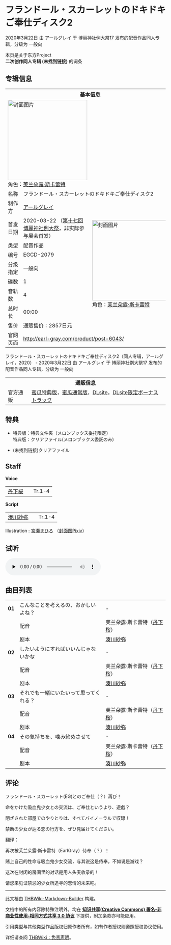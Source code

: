 # フランドール・スカーレットのドキドキご奉仕ディスク2

<!-- source html: G:\repos\THBWiki-Markdown-Builder\THBWikiMarkdown\Temp\main\b\b9\ns0%3A%E3%83%95%E3%83%A9%E3%83%B3%E3%83%89%E3%83%BC%E3%83%AB%E3%83%BB%E3%82%B9%E3%82%AB%E3%83%BC%E3%83%AC%E3%83%83%E3%83%88%E3%81%AE%E3%83%89%E3%82%AD%E3%83%89%E3%82%AD%E3%81%94%E5%A5%89%E4%BB%95%E3%83%87%E3%82%A3%E3%82%B9%E3%82%AF2.html -->

2020年3月22日 由 アールグレイ 于 博丽神社例大祭17 发布的配音作品同人专辑，分级为 一般向

本页是关于东方Project  
 **二次创作同人专辑 (未找到链接)** 的词条

## 专辑信息

<table><tbody><tr><th colspan="3">基本信息</th></tr><tr><td class="cover-artwork-mobile" colspan="2"><a href="/%E6%96%87%E4%BB%B6:%E3%83%95%E3%83%A9%E3%83%B3%E3%83%89%E3%83%BC%E3%83%AB%E3%83%BB%E3%82%B9%E3%82%AB%E3%83%BC%E3%83%AC%E3%83%83%E3%83%88%E3%81%AE%E3%83%89%E3%82%AD%E3%83%89%E3%82%AD%E3%81%94%E5%A5%89%E4%BB%95%E3%83%87%E3%82%A3%E3%82%B9%E3%82%AF2%E5%B0%81%E9%9D%A2.jpg" class="image" title="封面图片"><img alt="封面图片" src="https://upload.thwiki.cc/thumb/9/95/%E3%83%95%E3%83%A9%E3%83%B3%E3%83%89%E3%83%BC%E3%83%AB%E3%83%BB%E3%82%B9%E3%82%AB%E3%83%BC%E3%83%AC%E3%83%83%E3%83%88%E3%81%AE%E3%83%89%E3%82%AD%E3%83%89%E3%82%AD%E3%81%94%E5%A5%89%E4%BB%95%E3%83%87%E3%82%A3%E3%82%B9%E3%82%AF2%E5%B0%81%E9%9D%A2.jpg/249px-%E3%83%95%E3%83%A9%E3%83%B3%E3%83%89%E3%83%BC%E3%83%AB%E3%83%BB%E3%82%B9%E3%82%AB%E3%83%BC%E3%83%AC%E3%83%83%E3%83%88%E3%81%AE%E3%83%89%E3%82%AD%E3%83%89%E3%82%AD%E3%81%94%E5%A5%89%E4%BB%95%E3%83%87%E3%82%A3%E3%82%B9%E3%82%AF2%E5%B0%81%E9%9D%A2.jpg" decoding="async" loading="lazy" width="249" height="252" srcset="https://upload.thwiki.cc/thumb/9/95/%E3%83%95%E3%83%A9%E3%83%B3%E3%83%89%E3%83%BC%E3%83%AB%E3%83%BB%E3%82%B9%E3%82%AB%E3%83%BC%E3%83%AC%E3%83%83%E3%83%88%E3%81%AE%E3%83%89%E3%82%AD%E3%83%89%E3%82%AD%E3%81%94%E5%A5%89%E4%BB%95%E3%83%87%E3%82%A3%E3%82%B9%E3%82%AF2%E5%B0%81%E9%9D%A2.jpg/373px-%E3%83%95%E3%83%A9%E3%83%B3%E3%83%89%E3%83%BC%E3%83%AB%E3%83%BB%E3%82%B9%E3%82%AB%E3%83%BC%E3%83%AC%E3%83%83%E3%83%88%E3%81%AE%E3%83%89%E3%82%AD%E3%83%89%E3%82%AD%E3%81%94%E5%A5%89%E4%BB%95%E3%83%87%E3%82%A3%E3%82%B9%E3%82%AF2%E5%B0%81%E9%9D%A2.jpg 1.5x, https://upload.thwiki.cc/thumb/9/95/%E3%83%95%E3%83%A9%E3%83%B3%E3%83%89%E3%83%BC%E3%83%AB%E3%83%BB%E3%82%B9%E3%82%AB%E3%83%BC%E3%83%AC%E3%83%83%E3%83%88%E3%81%AE%E3%83%89%E3%82%AD%E3%83%89%E3%82%AD%E3%81%94%E5%A5%89%E4%BB%95%E3%83%87%E3%82%A3%E3%82%B9%E3%82%AF2%E5%B0%81%E9%9D%A2.jpg/498px-%E3%83%95%E3%83%A9%E3%83%B3%E3%83%89%E3%83%BC%E3%83%AB%E3%83%BB%E3%82%B9%E3%82%AB%E3%83%BC%E3%83%AC%E3%83%83%E3%83%88%E3%81%AE%E3%83%89%E3%82%AD%E3%83%89%E3%82%AD%E3%81%94%E5%A5%89%E4%BB%95%E3%83%87%E3%82%A3%E3%82%B9%E3%82%AF2%E5%B0%81%E9%9D%A2.jpg 2x" data-file-width="1671" data-file-height="1692"></a><div class="cover-char">角色：<a href="./芙兰朵露·斯卡蕾特.md" title="芙兰朵露·斯卡蕾特">芙兰朵露·斯卡蕾特</a></div></td>
</tr><tr><td class="label">名称</td><td colspan="2"> フランドール・スカーレットのドキドキご奉仕ディスク2 </td></tr><tr><td class="label">制作方</td><td><a href="./アールグレイ.md" title="アールグレイ">アールグレイ</a></td><td class="cover-artwork" rowspan="9" style="min-width:252px;"><a href="/%E6%96%87%E4%BB%B6:%E3%83%95%E3%83%A9%E3%83%B3%E3%83%89%E3%83%BC%E3%83%AB%E3%83%BB%E3%82%B9%E3%82%AB%E3%83%BC%E3%83%AC%E3%83%83%E3%83%88%E3%81%AE%E3%83%89%E3%82%AD%E3%83%89%E3%82%AD%E3%81%94%E5%A5%89%E4%BB%95%E3%83%87%E3%82%A3%E3%82%B9%E3%82%AF2%E5%B0%81%E9%9D%A2.jpg" class="image" title="封面图片"><img alt="封面图片" src="https://upload.thwiki.cc/thumb/9/95/%E3%83%95%E3%83%A9%E3%83%B3%E3%83%89%E3%83%BC%E3%83%AB%E3%83%BB%E3%82%B9%E3%82%AB%E3%83%BC%E3%83%AC%E3%83%83%E3%83%88%E3%81%AE%E3%83%89%E3%82%AD%E3%83%89%E3%82%AD%E3%81%94%E5%A5%89%E4%BB%95%E3%83%87%E3%82%A3%E3%82%B9%E3%82%AF2%E5%B0%81%E9%9D%A2.jpg/249px-%E3%83%95%E3%83%A9%E3%83%B3%E3%83%89%E3%83%BC%E3%83%AB%E3%83%BB%E3%82%B9%E3%82%AB%E3%83%BC%E3%83%AC%E3%83%83%E3%83%88%E3%81%AE%E3%83%89%E3%82%AD%E3%83%89%E3%82%AD%E3%81%94%E5%A5%89%E4%BB%95%E3%83%87%E3%82%A3%E3%82%B9%E3%82%AF2%E5%B0%81%E9%9D%A2.jpg" decoding="async" loading="lazy" width="249" height="252" srcset="https://upload.thwiki.cc/thumb/9/95/%E3%83%95%E3%83%A9%E3%83%B3%E3%83%89%E3%83%BC%E3%83%AB%E3%83%BB%E3%82%B9%E3%82%AB%E3%83%BC%E3%83%AC%E3%83%83%E3%83%88%E3%81%AE%E3%83%89%E3%82%AD%E3%83%89%E3%82%AD%E3%81%94%E5%A5%89%E4%BB%95%E3%83%87%E3%82%A3%E3%82%B9%E3%82%AF2%E5%B0%81%E9%9D%A2.jpg/373px-%E3%83%95%E3%83%A9%E3%83%B3%E3%83%89%E3%83%BC%E3%83%AB%E3%83%BB%E3%82%B9%E3%82%AB%E3%83%BC%E3%83%AC%E3%83%83%E3%83%88%E3%81%AE%E3%83%89%E3%82%AD%E3%83%89%E3%82%AD%E3%81%94%E5%A5%89%E4%BB%95%E3%83%87%E3%82%A3%E3%82%B9%E3%82%AF2%E5%B0%81%E9%9D%A2.jpg 1.5x, https://upload.thwiki.cc/thumb/9/95/%E3%83%95%E3%83%A9%E3%83%B3%E3%83%89%E3%83%BC%E3%83%AB%E3%83%BB%E3%82%B9%E3%82%AB%E3%83%BC%E3%83%AC%E3%83%83%E3%83%88%E3%81%AE%E3%83%89%E3%82%AD%E3%83%89%E3%82%AD%E3%81%94%E5%A5%89%E4%BB%95%E3%83%87%E3%82%A3%E3%82%B9%E3%82%AF2%E5%B0%81%E9%9D%A2.jpg/498px-%E3%83%95%E3%83%A9%E3%83%B3%E3%83%89%E3%83%BC%E3%83%AB%E3%83%BB%E3%82%B9%E3%82%AB%E3%83%BC%E3%83%AC%E3%83%83%E3%83%88%E3%81%AE%E3%83%89%E3%82%AD%E3%83%89%E3%82%AD%E3%81%94%E5%A5%89%E4%BB%95%E3%83%87%E3%82%A3%E3%82%B9%E3%82%AF2%E5%B0%81%E9%9D%A2.jpg 2x" data-file-width="1671" data-file-height="1692"></a><div class="cover-char">角色：<a href="./芙兰朵露·斯卡蕾特.md" title="芙兰朵露·斯卡蕾特">芙兰朵露·斯卡蕾特</a></div></td>
</tr><tr><td class="label">首发日期</td><td>2020-03-22&#160;（<a href="/展会作品列表?e=%E5%8D%9A%E4%B8%BD%E7%A5%9E%E7%A4%BE%E4%BE%8B%E5%A4%A7%E7%A5%AD%2317">第十七回 博麗神社例大祭</a>，非实际参与展会首发）</td></tr><tr><td class="label">类型</td><td>配音作品</td></tr><tr><td class="label">编号</td><td>EGCD-2079</td></tr><tr><td class="label">分级指定</td><td>一般向</td></tr><tr><td class="label">碟数</td><td>1</td></tr><tr><td class="label">音轨数</td><td>4</td></tr><tr><td class="label">总时长</td><td>00:00</td></tr><tr><td class="label">售价</td><td>通贩售价：2857日元</td></tr>
<tr><td class="label">官网页面</td><td colspan="2"><a rel="nofollow" class="external free" href="http://earl-gray.com/product/post-6043/">http://earl-gray.com/product/post-6043/</a></td></tr></tbody></table>

フランドール・スカーレットのドキドキご奉仕ディスク2（同人专辑，アールグレイ，2020） - 2020年3月22日 由 アールグレイ 于 博丽神社例大祭17 发布的配音作品同人专辑，分级为 一般向

<table><tbody><tr><th colspan="3">通贩信息</th></tr><tr><td class="label">官方通贩</td><td colspan="2"><a rel="nofollow" class="external text" href="https://www.melonbooks.co.jp/detail/detail.php?product_id=640616">蜜瓜特典版</a>，<a rel="nofollow" class="external text" href="https://www.melonbooks.co.jp/detail/detail.php?product_id=640618">蜜瓜通常版</a>，<a rel="nofollow" class="external text" href="http://www.dlsite.com/home/work/=/product_id/RJ281697.html">DLsite</a>，<a rel="nofollow" class="external text" href="http://www.dlsite.com/home/work/=/product_id/RJ281702.html">DLsite限定ボーナストラック</a></td></tr></tbody></table>



## 特典
- 特典版：特典文件夹（メロンブックス委托限定）  
特典版：クリアファイル(メロンブックス委託のみ)

-  (未找到链接)クリアファイル


## Staff
  
 **Voice**   

<table><tbody><tr><td><a href="/index.php?title=%E4%B8%B9%E4%B8%8B%E6%A1%9C&amp;action=edit&amp;redlink=1" class="new" title="丹下桜（页面不存在）">丹下桜</a></td><td></td><td>Tr.1-4</td></tr></tbody></table>

  
 **Script**   

<table><tbody><tr><td><a href="/index.php?title=%E6%B9%8A%E5%B7%9D%E7%B4%97%E5%BC%A5&amp;action=edit&amp;redlink=1" class="new" title="湊川紗弥（页面不存在）">湊川紗弥</a></td><td></td><td>Tr.1-4</td></tr></tbody></table>


Illustration
: [宮瀬まひろ](./宮瀬まひろ.md) （[封面图Pixiv](https://www.pixiv.net/artworks/80950741)）


## 试听
  
<audio src="http://img.melonbooks.co.jp/s/213001029245a.mp3" loop="" controls="" preload="none"></audio>

  


## 曲目列表

<table><tbody><tr><td id="1" class="infoG"><b>01</b></td><td id="こんなことを考えるの、おかしいよね？" colspan="2" class="title">こんなことを考えるの、おかしいよね？<span class="thcsearchlinks"><a rel="nofollow" class="external text" href="https://cd.thwiki.cc?dub=丹下桜&amp;script=湊川紗弥&amp;fromwiki=フランドール・スカーレットのドキドキご奉仕ディスク2"><span title="搜索相似同人曲"></span></a></span></td><td class="time">-</td></tr><tr><td class="left"></td><td class="label">配音</td><td class="text" colspan="2">芙兰朵露·斯卡蕾特（<a href="/index.php?title=%E4%B8%B9%E4%B8%8B%E6%A1%9C&amp;action=edit&amp;redlink=1" class="new" title="丹下桜（页面不存在）">丹下桜</a>）<span class="thcsearchlinks"><a rel="nofollow" class="external text" href="https://cd.thwiki.cc?dub=丹下桜&amp;fromwiki=フランドール・スカーレットのドキドキご奉仕ディスク2"><span></span></a></span></td></tr><tr><td class="left"></td><td class="label">剧本</td><td class="text" colspan="2"><a href="/index.php?title=%E6%B9%8A%E5%B7%9D%E7%B4%97%E5%BC%A5&amp;action=edit&amp;redlink=1" class="new" title="湊川紗弥（页面不存在）">湊川紗弥</a><span class="thcsearchlinks"><a rel="nofollow" class="external text" href="https://cd.thwiki.cc?script=湊川紗弥&amp;fromwiki=フランドール・スカーレットのドキドキご奉仕ディスク2"><span></span></a></span></td></tr>
<tr><td id="2" class="infoG"><b>02</b></td><td id="したいようにすればいいんじゃないかな" colspan="2" class="title">したいようにすればいいんじゃないかな<span class="thcsearchlinks"><a rel="nofollow" class="external text" href="https://cd.thwiki.cc?dub=丹下桜&amp;script=湊川紗弥&amp;fromwiki=フランドール・スカーレットのドキドキご奉仕ディスク2"><span title="搜索相似同人曲"></span></a></span></td><td class="time">-</td></tr><tr><td class="left"></td><td class="label">配音</td><td class="text" colspan="2">芙兰朵露·斯卡蕾特（<a href="/index.php?title=%E4%B8%B9%E4%B8%8B%E6%A1%9C&amp;action=edit&amp;redlink=1" class="new" title="丹下桜（页面不存在）">丹下桜</a>）<span class="thcsearchlinks"><a rel="nofollow" class="external text" href="https://cd.thwiki.cc?dub=丹下桜&amp;fromwiki=フランドール・スカーレットのドキドキご奉仕ディスク2"><span></span></a></span></td></tr><tr><td class="left"></td><td class="label">剧本</td><td class="text" colspan="2"><a href="/index.php?title=%E6%B9%8A%E5%B7%9D%E7%B4%97%E5%BC%A5&amp;action=edit&amp;redlink=1" class="new" title="湊川紗弥（页面不存在）">湊川紗弥</a><span class="thcsearchlinks"><a rel="nofollow" class="external text" href="https://cd.thwiki.cc?script=湊川紗弥&amp;fromwiki=フランドール・スカーレットのドキドキご奉仕ディスク2"><span></span></a></span></td></tr>
<tr><td id="3" class="infoG"><b>03</b></td><td id="それでも一緒にいたいって思ってくれる？" colspan="2" class="title">それでも一緒にいたいって思ってくれる？<span class="thcsearchlinks"><a rel="nofollow" class="external text" href="https://cd.thwiki.cc?dub=丹下桜&amp;script=湊川紗弥&amp;fromwiki=フランドール・スカーレットのドキドキご奉仕ディスク2"><span title="搜索相似同人曲"></span></a></span></td><td class="time">-</td></tr><tr><td class="left"></td><td class="label">配音</td><td class="text" colspan="2">芙兰朵露·斯卡蕾特（<a href="/index.php?title=%E4%B8%B9%E4%B8%8B%E6%A1%9C&amp;action=edit&amp;redlink=1" class="new" title="丹下桜（页面不存在）">丹下桜</a>）<span class="thcsearchlinks"><a rel="nofollow" class="external text" href="https://cd.thwiki.cc?dub=丹下桜&amp;fromwiki=フランドール・スカーレットのドキドキご奉仕ディスク2"><span></span></a></span></td></tr><tr><td class="left"></td><td class="label">剧本</td><td class="text" colspan="2"><a href="/index.php?title=%E6%B9%8A%E5%B7%9D%E7%B4%97%E5%BC%A5&amp;action=edit&amp;redlink=1" class="new" title="湊川紗弥（页面不存在）">湊川紗弥</a><span class="thcsearchlinks"><a rel="nofollow" class="external text" href="https://cd.thwiki.cc?script=湊川紗弥&amp;fromwiki=フランドール・スカーレットのドキドキご奉仕ディスク2"><span></span></a></span></td></tr>
<tr><td id="4" class="infoG"><b>04</b></td><td id="その気持ちを、噛み締めさせて" colspan="2" class="title">その気持ちを、噛み締めさせて<span class="thcsearchlinks"><a rel="nofollow" class="external text" href="https://cd.thwiki.cc?dub=丹下桜&amp;script=湊川紗弥&amp;fromwiki=フランドール・スカーレットのドキドキご奉仕ディスク2"><span title="搜索相似同人曲"></span></a></span></td><td class="time">-</td></tr><tr><td class="left"></td><td class="label">配音</td><td class="text" colspan="2">芙兰朵露·斯卡蕾特（<a href="/index.php?title=%E4%B8%B9%E4%B8%8B%E6%A1%9C&amp;action=edit&amp;redlink=1" class="new" title="丹下桜（页面不存在）">丹下桜</a>）<span class="thcsearchlinks"><a rel="nofollow" class="external text" href="https://cd.thwiki.cc?dub=丹下桜&amp;fromwiki=フランドール・スカーレットのドキドキご奉仕ディスク2"><span></span></a></span></td></tr><tr><td class="left"></td><td class="label">剧本</td><td class="text" colspan="2"><a href="/index.php?title=%E6%B9%8A%E5%B7%9D%E7%B4%97%E5%BC%A5&amp;action=edit&amp;redlink=1" class="new" title="湊川紗弥（页面不存在）">湊川紗弥</a><span class="thcsearchlinks"><a rel="nofollow" class="external text" href="https://cd.thwiki.cc?script=湊川紗弥&amp;fromwiki=フランドール・スカーレットのドキドキご奉仕ディスク2"><span></span></a></span></td></tr></tbody></table>



## 评论

  
フランドール・スカーレット(EG)とのご奉仕（？）再び！  

命をかけた吸血鬼少女との交流は、ご奉仕というより、遊戯？  

閉ざされた部屋でのやりとりは、すべてバイノーラルで収録！  

禁断の少女が辿る恋の行方を、ぜひ見届けてください。
  



  
翻译：  

再次被芙兰朵露·斯卡雷特（EarlGray）侍奉（？）！  

赌上自己的性命与吸血鬼少女交流，与其说这是侍奉，不如说是游戏？  

这次在封闭的房间里的对话是用人头麦收录的！  

请您来见证禁忌的少女所追寻的恋情的未来吧。
  






---

此文档由 [THBWiki-Markdown-Builder](https://github.com/Delsin-Yu/THBWiki-Markdown-Builder) 构建。

文档中的所有内容除特殊注明外，均在 [**知识共享(Creative Commons) 署名-非商业性使用-相同方式共享 3.0 协议**](https://creativecommons.org/licenses/by-sa/3.0/deed.zh-hans) 下提供，附加条款亦可能应用。

引用类型与其他类型作品版权归原作者所有，如有作者授权则遵照授权协议使用。

详细请查阅 [THBWiki：免责声明](https://thbwiki.cc/THBWiki:%E5%85%8D%E8%B4%A3%E5%A3%B0%E6%98%8E)。


